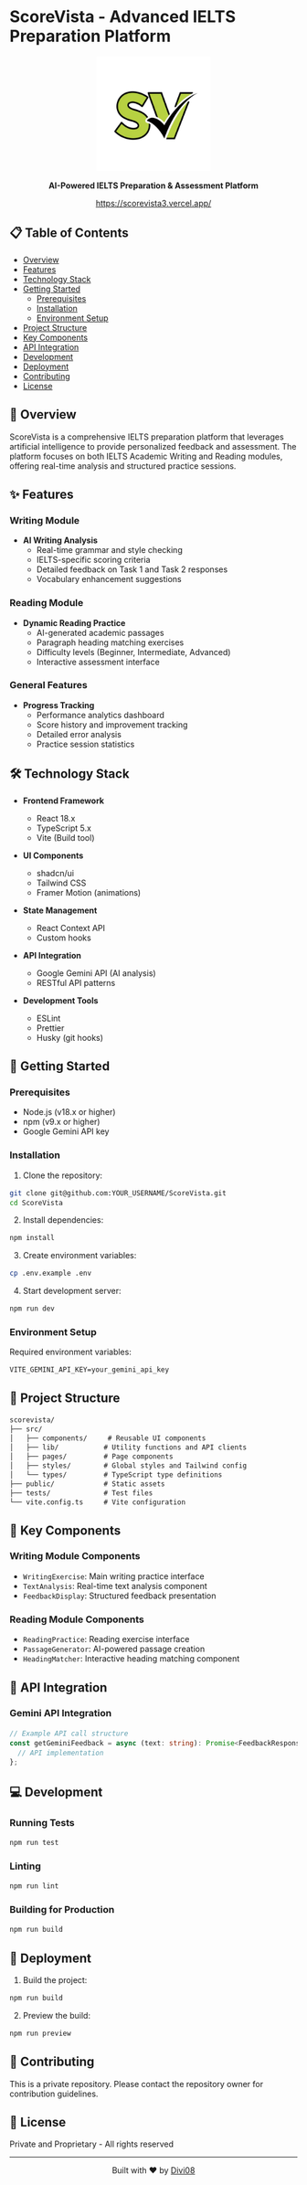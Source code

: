 # ScoreVista - Advanced IELTS Preparation Platform

<div align="center">
  <img src="public/logo.png" alt="ScoreVista Logo" width="200"/>
  <p><strong>AI-Powered IELTS Preparation & Assessment Platform</strong></p>
  <p><a href="https://scorevista3.vercel.app/" target="_blank">https://scorevista3.vercel.app/</a></p>
</div>


## 📋 Table of Contents
- [Overview](#overview)
- [Features](#features)
- [Technology Stack](#technology-stack)
- [Getting Started](#getting-started)
  - [Prerequisites](#prerequisites)
  - [Installation](#installation)
  - [Environment Setup](#environment-setup)
- [Project Structure](#project-structure)
- [Key Components](#key-components)
- [API Integration](#api-integration)
- [Development](#development)
- [Deployment](#deployment)
- [Contributing](#contributing)
- [License](#license)

## 🎯 Overview

ScoreVista is a comprehensive IELTS preparation platform that leverages artificial intelligence to provide personalized feedback and assessment. The platform focuses on both IELTS Academic Writing and Reading modules, offering real-time analysis and structured practice sessions.

## ✨ Features

### Writing Module
- **AI Writing Analysis**
  - Real-time grammar and style checking
  - IELTS-specific scoring criteria
  - Detailed feedback on Task 1 and Task 2 responses
  - Vocabulary enhancement suggestions

### Reading Module
- **Dynamic Reading Practice**
  - AI-generated academic passages
  - Paragraph heading matching exercises
  - Difficulty levels (Beginner, Intermediate, Advanced)
  - Interactive assessment interface

### General Features
- **Progress Tracking**
  - Performance analytics dashboard
  - Score history and improvement tracking
  - Detailed error analysis
  - Practice session statistics

## 🛠 Technology Stack

- **Frontend Framework**
  - React 18.x
  - TypeScript 5.x
  - Vite (Build tool)

- **UI Components**
  - shadcn/ui
  - Tailwind CSS
  - Framer Motion (animations)

- **State Management**
  - React Context API
  - Custom hooks

- **API Integration**
  - Google Gemini API (AI analysis)
  - RESTful API patterns

- **Development Tools**
  - ESLint
  - Prettier
  - Husky (git hooks)

## 🚀 Getting Started

### Prerequisites

- Node.js (v18.x or higher)
- npm (v9.x or higher)
- Google Gemini API key

### Installation

1. Clone the repository:
```bash
git clone git@github.com:YOUR_USERNAME/ScoreVista.git
cd ScoreVista
```

2. Install dependencies:
```bash
npm install
```

3. Create environment variables:
```bash
cp .env.example .env
```

4. Start development server:
```bash
npm run dev
```

### Environment Setup

Required environment variables:
```env
VITE_GEMINI_API_KEY=your_gemini_api_key
```

## 📁 Project Structure

```
scorevista/
├── src/
│   ├── components/     # Reusable UI components
│   ├── lib/           # Utility functions and API clients
│   ├── pages/         # Page components
│   ├── styles/        # Global styles and Tailwind config
│   └── types/         # TypeScript type definitions
├── public/            # Static assets
├── tests/             # Test files
└── vite.config.ts     # Vite configuration
```

## 🔑 Key Components

### Writing Module Components
- `WritingExercise`: Main writing practice interface
- `TextAnalysis`: Real-time text analysis component
- `FeedbackDisplay`: Structured feedback presentation

### Reading Module Components
- `ReadingPractice`: Reading exercise interface
- `PassageGenerator`: AI-powered passage creation
- `HeadingMatcher`: Interactive heading matching component

## 🔌 API Integration

### Gemini API Integration
```typescript
// Example API call structure
const getGeminiFeedback = async (text: string): Promise<FeedbackResponse> => {
  // API implementation
};
```

## 💻 Development

### Running Tests
```bash
npm run test
```

### Linting
```bash
npm run lint
```

### Building for Production
```bash
npm run build
```

## 🚢 Deployment

1. Build the project:
```bash
npm run build
```

2. Preview the build:
```bash
npm run preview
```

## 🤝 Contributing

This is a private repository. Please contact the repository owner for contribution guidelines.

## 📄 License

Private and Proprietary - All rights reserved

---

<div align="center">
  <p>Built with ❤️ by <a href="https://github.com/Divi08">Divi08</a></p>
</div>
